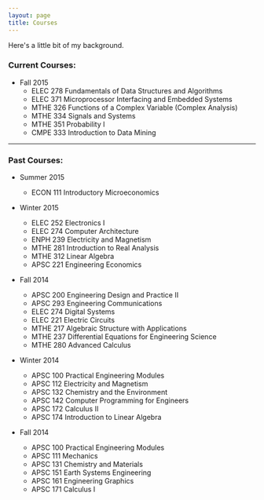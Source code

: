 ```yaml
---
layout: page
title: Courses
---
```


<p class="message">
  Here's a little bit of my background.
</p>

### Current Courses:
* Fall 2015
  * ELEC 278 Fundamentals of Data Structures and Algorithms
  * ELEC 371 Microprocessor Interfacing and Embedded Systems
  * MTHE 326 Functions of a Complex Variable (Complex Analysis)
  * MTHE 334 Signals and Systems
  * MTHE 351 Probability I
  * CMPE 333 Introduction to Data Mining

<hr>

### Past Courses:
* Summer 2015
  * ECON 111 Introductory Microeconomics

* Winter 2015
  * ELEC 252 Electronics I
  * ELEC 274 Computer Architecture
  * ENPH 239 Electricity and Magnetism
  * MTHE 281 Introduction to Real Analysis
  * MTHE 312 Linear Algebra
  * APSC 221 Engineering Economics

* Fall 2014
  * APSC 200 Engineering Design and Practice II
  * APSC 293 Engineering Communications
  * ELEC 274 Digital Systems
  * ELEC 221 Electric Circuits
  * MTHE 217 Algebraic Structure with Applications
  * MTHE 237 Differential Equations for Engineering Science
  * MTHE 280 Advanced Calculus

* Winter 2014
  * APSC 100 Practical Engineering Modules
  * APSC 112 Electricity and Magnetism
  * APSC 132 Chemistry and the Environment
  * APSC 142 Computer Programming for Engineers
  * APSC 172 Calculus II
  * APSC 174 Introduction to Linear Algebra

* Fall 2014
  * APSC 100 Practical Engineering Modules
  * APSC 111 Mechanics
  * APSC 131 Chemistry and Materials
  * APSC 151 Earth Systems Engineering
  * APSC 161 Engineering Graphics
  * APSC 171 Calculus I

